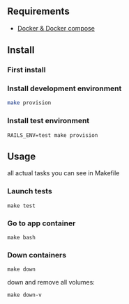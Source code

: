 ## Requirements

* [Docker & Docker compose](https://docs.docker.com/compose/install/)

## Install

### First install

### Install development environment

```bash
make provision
```

### Install test environment
```
RAILS_ENV=test make provision
```

## Usage

all actual tasks you can see in Makefile

### Launch tests

```
make test
```

### Go to app container

```
make bash
```

### Down containers

```
make down
```

down and remove all volumes:
```
make down-v
```

